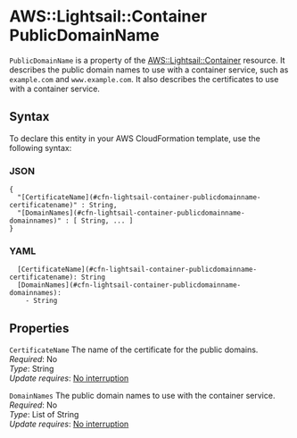 # AWS::Lightsail::Container PublicDomainName<a name="aws-properties-lightsail-container-publicdomainname"></a>

`PublicDomainName` is a property of the [AWS::Lightsail::Container](https://docs.aws.amazon.com/AWSCloudFormation/latest/UserGuide/aws-resource-lightsail-container.html) resource\. It describes the public domain names to use with a container service, such as `example.com` and `www.example.com`\. It also describes the certificates to use with a container service\.

## Syntax<a name="aws-properties-lightsail-container-publicdomainname-syntax"></a>

To declare this entity in your AWS CloudFormation template, use the following syntax:

### JSON<a name="aws-properties-lightsail-container-publicdomainname-syntax.json"></a>

```
{
  "[CertificateName](#cfn-lightsail-container-publicdomainname-certificatename)" : String,
  "[DomainNames](#cfn-lightsail-container-publicdomainname-domainnames)" : [ String, ... ]
}
```

### YAML<a name="aws-properties-lightsail-container-publicdomainname-syntax.yaml"></a>

```
  [CertificateName](#cfn-lightsail-container-publicdomainname-certificatename): String
  [DomainNames](#cfn-lightsail-container-publicdomainname-domainnames):
    - String
```

## Properties<a name="aws-properties-lightsail-container-publicdomainname-properties"></a>

`CertificateName` <a name="cfn-lightsail-container-publicdomainname-certificatename"></a>
The name of the certificate for the public domains\.  
_Required_: No  
_Type_: String  
_Update requires_: [No interruption](https://docs.aws.amazon.com/AWSCloudFormation/latest/UserGuide/using-cfn-updating-stacks-update-behaviors.html#update-no-interrupt)

`DomainNames` <a name="cfn-lightsail-container-publicdomainname-domainnames"></a>
The public domain names to use with the container service\.  
_Required_: No  
_Type_: List of String  
_Update requires_: [No interruption](https://docs.aws.amazon.com/AWSCloudFormation/latest/UserGuide/using-cfn-updating-stacks-update-behaviors.html#update-no-interrupt)
